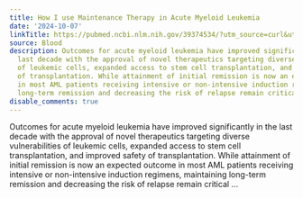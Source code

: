 ```yaml
---
title: How I use Maintenance Therapy in Acute Myeloid Leukemia
date: '2024-10-07'
linkTitle: https://pubmed.ncbi.nlm.nih.gov/39374534/?utm_source=curl&utm_medium=rss&utm_campaign=journals&utm_content=7603509&fc=None&ff=20241008201236&v=2.18.0.post9+e462414
source: Blood
description: Outcomes for acute myeloid leukemia have improved significantly in the
  last decade with the approval of novel therapeutics targeting diverse vulnerabilities
  of leukemic cells, expanded access to stem cell transplantation, and improved safety
  of transplantation. While attainment of initial remission is now an expected outcome
  in most AML patients receiving intensive or non-intensive induction regimens, maintaining
  long-term remission and decreasing the risk of relapse remain critical ...
disable_comments: true
---
```

Outcomes for acute myeloid leukemia have improved significantly in the last decade with the approval of novel therapeutics targeting diverse vulnerabilities of leukemic cells, expanded access to stem cell transplantation, and improved safety of transplantation. While attainment of initial remission is now an expected outcome in most AML patients receiving intensive or non-intensive induction regimens, maintaining long-term remission and decreasing the risk of relapse remain critical ...